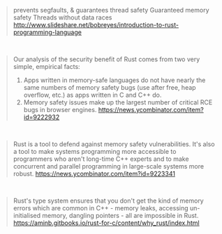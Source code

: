> prevents segfaults, & guarantees thread safety
> Guaranteed memory safety
> Threads without data races
> http://www.slideshare.net/bobreyes/introduction-to-rust-programming-language

<br>

> Our analysis of the security benefit of Rust comes from two very simple, empirical facts:
> 1. Apps written in memory-safe languages do not have nearly the same numbers of memory safety bugs (use after free, heap overflow, etc.) as apps written in C and C++ do.
> 2. Memory safety issues make up the largest number of critical RCE bugs in browser engines.
> https://news.ycombinator.com/item?id=9222932

<br>

> Rust is a tool to defend against memory safety vulnerabilities. It's also a tool to make systems programming more accessible to programmers who aren't long-time C++ experts and to make concurrent and parallel programming in large-scale systems more robust.
> https://news.ycombinator.com/item?id=9223341

<br>

> Rust's type system ensures that you don't get the kind of memory errors which are common in C++ - memory leaks, accessing un- initialised memory, dangling pointers - all are impossible in Rust.
> https://aminb.gitbooks.io/rust-for-c/content/why_rust/index.html
